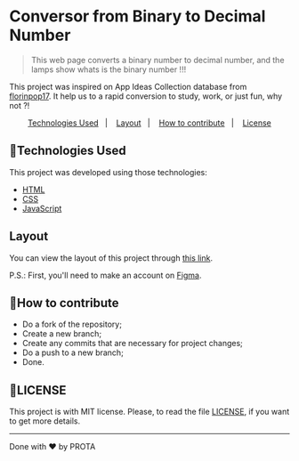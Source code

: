 # Conversor from Binary to Decimal Number
> This web page converts a binary number to decimal number, and the lamps show whats is the binary number !!!

This project was inspired on App Ideas Collection database from [florinpop17](https://github.com/florinpop17/app-ideas).
It help us to a rapid conversion to study, work, or just fun, why not ?!

<p align="center">
  <a href="#Technologies-Used">Technologies Used</a>&nbsp;&nbsp;&nbsp;|&nbsp;&nbsp;&nbsp;
  <a href="#Layout">Layout</a>&nbsp;&nbsp;&nbsp;|&nbsp;&nbsp;&nbsp;
  <a href="#How-to-contribute">How to contribute</a>&nbsp;&nbsp;&nbsp;|&nbsp;&nbsp;&nbsp;
  <a href="#LICENSE">License</a>
</p>

## 🤖Technologies Used

This project was developed using those technologies:

- [HTML](https://developer.mozilla.org/pt-BR/docs/Web/HTML)
- [CSS](https://developer.mozilla.org/pt-BR/docs/Web/CSS)
- [JavaScript](https://www.javascript.com/)

## Layout

You can view the layout of this project through [this link](https://www.figma.com/file/NlG6bgTJgg001fuUYErvPO/Bin2Dec?node-id=0%3A1).

P.S.: First, you'll need to make an account on [Figma](https://www.figma.com/).

## 👊How to contribute

- Do a fork of the repository;
- Create a new branch;
- Create any commits that are necessary for project changes;
- Do a push to a new branch;
- Done.

## 📝LICENSE

This project is with MIT license. Please, to read the file [LICENSE](LICENSE.md), if you want to get more details.

---

Done with ❤ by PROTA
